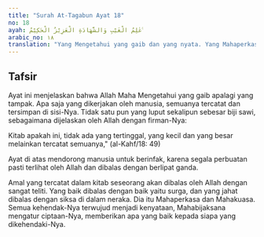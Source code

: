 ```yaml
---
title: "Surah At-Tagabun Ayat 18"
no: 18
ayah: عٰلِمُ الْغَيْبِ وَالشَّهَادَةِ الْعَزِيْزُ الْحَكِيْمُ ࣖ 
arabic_no: ١٨
translation: "Yang Mengetahui yang gaib dan yang nyata. Yang Mahaperkasa, Mahabijaksana."
---
```


## Tafsir

Ayat ini menjelaskan bahwa Allah Maha Mengetahui yang gaib apalagi yang tampak. Apa saja yang dikerjakan oleh manusia, semuanya tercatat dan tersimpan di sisi-Nya. Tidak satu pun yang luput sekalipun sebesar biji sawi, sebagaimana dijelaskan oleh Allah dengan firman-Nya:

Kitab apakah ini, tidak ada yang tertinggal, yang kecil dan yang besar melainkan tercatat semuanya," (al-Kahf/18: 49)

Ayat di atas mendorong manusia untuk berinfak, karena segala perbuatan pasti terlihat oleh Allah dan dibalas dengan berlipat ganda.

Amal yang tercatat dalam kitab seseorang akan dibalas oleh Allah dengan sangat teliti. Yang baik dibalas dengan baik yaitu surga, dan yang jahat dibalas dengan siksa di dalam neraka. Dia itu Mahaperkasa dan Mahakuasa. Semua kehendak-Nya terwujud menjadi kenyataan, Mahabijaksana mengatur ciptaan-Nya, memberikan apa yang baik kepada siapa yang dikehendaki-Nya.